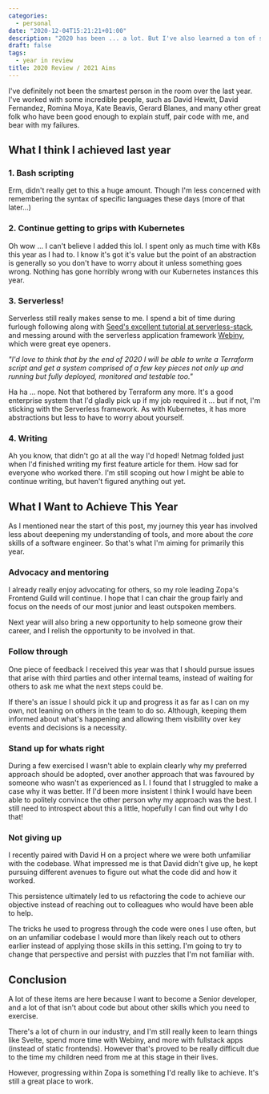 ```yaml
---
categories:
  - personal
date: "2020-12-04T15:21:21+01:00"
description: "2020 has been ... a lot. But I've also learned a ton of stuff. Though I can't ever say I know enough of anything, my objectives for 2021 are going to be quite different from previous years..."
draft: false
tags:
  - year in review
title: 2020 Review / 2021 Aims
---
```


I've definitely not been the smartest person in the room over the last year. I've worked with some incredible people, such as David Hewitt, David Fernandez, Romina Moya, Kate Beavis, Gerard Blanes, and many other great folk who have been good enough to explain stuff, pair code with me, and bear with my failures.

## What I think I achieved last year

### 1. Bash scripting

Erm, didn't really get to this a huge amount. Though I'm less concerned with remembering the syntax of specific languages these days (more of that later...)

### 2. Continue getting to grips with Kubernetes

Oh wow ... I can't believe I added this lol. I spent only as much time with K8s this year as I had to. I know it's got it's value but the point of an abstraction is generally so you don't have to worry about it unless something goes wrong. Nothing has gone horribly wrong with our Kubernetes instances this year.

### 3. Serverless!

Serverless still really makes sense to me. I spend a bit of time during furlough following along with [Seed's excellent tutorial at serverless-stack](http://serverless-stack.com), and messing around with the serverless application framework [Webiny](http://webiny.com), which were great eye openers.

_"I'd love to think that by the end of 2020 I will be able to write a Terraform script and get a system comprised of a few key pieces not only up and running but fully deployed, monitored and testable too."_

Ha ha ... nope. Not that bothered by Terraform any more. It's a good enterprise system that I'd gladly pick up if my job required it ... but if not, I'm sticking with the Serverless framework. As with Kubernetes, it has more abstractions but less to have to worry about yourself.

### 4. Writing

Ah you know, that didn't go at all the way I'd hoped! Netmag folded just when I'd finished writing my first feature article for them. How sad for everyone who worked there. I'm still scoping out how I might be able to continue writing, but haven't figured anything out yet.

## What I Want to Achieve This Year

As I mentioned near the start of this post, my journey this year has involved less about deepening my understanding of tools, and more about the _core_ skills of a software engineer. So that's what I'm aiming for primarily this year.

### Advocacy and mentoring

I already really enjoy advocating for others, so my role leading Zopa's Frontend Guild will continue. I hope that I can chair the group fairly and focus on the needs of our most junior and least outspoken members.

Next year will also bring a new opportunity to help someone grow their career, and I relish the opportunity to be involved in that.

### Follow through

One piece of feedback I received this year was that I should pursue issues that arise with third parties and other internal teams, instead of waiting for others to ask me what the next steps could be.

If there's an issue I should pick it up and progress it as far as I can on my own, not leaning on others in the team to do so. Although, keeping them informed about what's happening and allowing them visibility over key events and decisions is a necessity.

### Stand up for whats right

During a few exercised I wasn't able to explain clearly why my preferred approach should be adopted, over another approach that was favoured by someone who wasn't as experienced as I. I found that I struggled to make a case why it was better. If I'd been more insistent I think I would have been able to politely convince the other person why my approach was the best. I still need to introspect about this a little, hopefully I can find out why I do that!

### Not giving up

I recently paired with David H on a project where we were both unfamiliar with the codebase. What impressed me is that David didn't give up, he kept pursuing different avenues to figure out what the code did and how it worked.

This persistence ultimately led to us refactoring the code to achieve our objective instead of reaching out to colleagues who would have been able to help.

The tricks he used to progress through the code were ones I use often, but on an unfamiliar codebase I would more than likely reach out to others earlier instead of applying those skills in this setting. I'm going to try to change that perspective and persist with puzzles that I'm not familiar with.

## Conclusion

A lot of these items are here because I want to become a Senior developer, and a lot of that isn't about code but about other skills which you need to exercise.

There's a lot of churn in our industry, and I'm still really keen to learn things like Svelte, spend more time with Webiny, and more with fullstack apps (instead of static frontends). However that's proved to be really difficult due to the time my children need from me at this stage in their lives.

However, progressing within Zopa is something I'd really like to achieve. It's still a great place to work.
